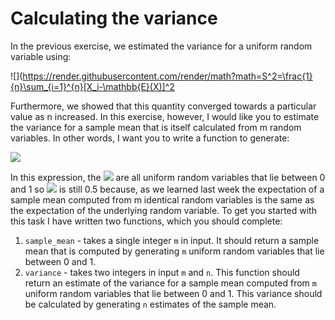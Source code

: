 # Calculating the variance

In the previous exercise, we estimated the variance for a uniform random variable using:

![](https://render.githubusercontent.com/render/math?math=S^2=\frac{1}{n}\sum_{i=1}^{n}[X_i-\mathbb{E}(X)]^2

Furthermore, we showed that this quantity converged towards a particular value as n increased.  In this exercise, however, I would like you to estimate the variance for a sample mean that is itself calculated from m random variables.  In other words, I want you to write a function to generate:

![](https://render.githubusercontent.com/render/math?math=S^2=\frac{1}{n}\sum_{i=1}^n\left[\frac{1}{m}\left(\sum_{j=1}^{m}X_{ij}\right)-\mathbb{E}(X)\right]^2)

In this expression, the ![](https://render.githubusercontent.com/render/math?math=X_{ij}) are all uniform random variables that lie between 0 and 1 so ![](https://render.githubusercontent.com/render/math?math=\mathbb{E}(X)) is still 0.5 because, as we learned last week the expectation of a sample mean computed from m identical random variables is the same as the expectation of the underlying random variable.  To get you started with this task I have written two functions, which you should complete:

1. `sample_mean` - takes a single integer `m` in input.  It should return a sample mean that is computed by generating `m` uniform random variables that lie between 0 and 1.
2. `variance` - takes two integers in input `m` and `n`.  This function should return an estimate of the variance for a sample mean computed from `m` uniform random variables that lie between 0 and 1.  This variance should be calculated by generating `n` estimates of the sample mean.
